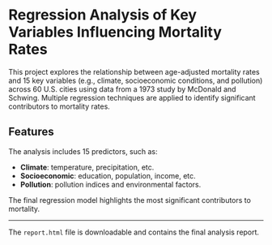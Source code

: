 # Regression Analysis of Key Variables Influencing Mortality Rates

This project explores the relationship between age-adjusted mortality rates and 15 key variables (e.g., climate, socioeconomic conditions, and pollution) across 60 U.S. cities using data from a 1973 study by McDonald and Schwing. Multiple regression techniques are applied to identify significant contributors to mortality rates.

## Features

The analysis includes 15 predictors, such as:
- **Climate**: temperature, precipitation, etc.
- **Socioeconomic**: education, population, income, etc.
- **Pollution**: pollution indices and environmental factors.

The final regression model highlights the most significant contributors to mortality.

---

The `report.html` file is downloadable and contains the final analysis report.
